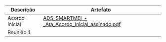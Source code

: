 | Descrição | Artefato |
|------|-----------------------------------------|
| Acordo inicial|[ADS_SMARTMEI_-_Ata_Acordo_Inicial_assinado.pdf](https://github.com/ICEI-PUC-Minas-PMV-ADS/pmv-ads-2024-1-e5-proj-empext-t2-smartmei/files/14398604/ADS_SMARTMEI_-_Ata_Acordo_Inicial_assinado.pdf)|
| Reunião 1 ||


